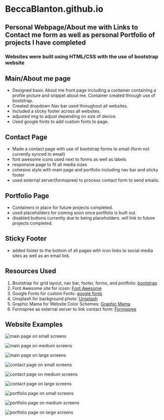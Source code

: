 # BeccaBlanton.github.io

## Personal Webpage/About me with Links to Contact me form as well as personal Portfolio of projects I have completed

### Websites were built using HTML/CSS with the use of bootstrap website

## Main/About me page

* Designed basic About me front page including a container containing a profile picture and snippet about me. Container created through use of bootstrap.
* Created dropdown Nav bar used throughout all websites.
* Included a sticky footer across all websites.
* adjusted img to adjust depending on size of device.
* Used google fonts to add custom fonts to page.

## Contact Page

* Made a contact page with use of bootstrap forms to email (form not currently synced to email)
* font awesome icons used next to forms as well as labels
* responsive page to fit all media sizes
* cohesive style with main page and portfolio including nav bar and sticky footer
* used external server(formspree) to process contact form to send emails.

## Portfolio Page

* Containers in place for future projects completed.
* used placeholders for coming soon once portfolio is built out.
* disabled buttons currently due to being placeholders. will link to future projects completed.

## Sticky Footer

* added footer to the bottom of all pages with icon links to social media sites as well as an email link.

## Resources Used

1. Bootstrap for grid layout, nav bar, footer, forms, and portfolio: [bootstrap](https://getbootstrap.com/)
1. Font Awesome site for icosn: [Font Awesome](https://fontawesome.com/)
1. Google Fonts for custom Fonts: [google fonts](fonts.google.com)
1. Unsplash for background photo: [Unsplash](unsplash.com)
1. Graphic Mama for Website Color Schemes: [Graphic Mama](https://graphicmama.com/blog/website-color-schemes/)
1. Formspree as external server to link contact form: [Formspree](https://formspree.io/)

## Website Examples

![main page on small screens](exampleimages/index.html_sm.png)

![main page on medium screens](exampleimages/index.html_med.png)

![main page on large screens](exampleimages/index.html_lg.png)

![contact page on small screens](exampleimages/contact.html_sm.png)

![contact page on medium screens](exampleimages/contact.html_med.png)

![contact page on large screens](exampleimages/contact.html_lg.png)

![portfolio page on small screens](exampleimages/portfolio.html_sm.png)

![portfolio page on medium screens](exampleimages/portfolio.html_med.png)

![portfolio page on large screens](exampleimages/portfolio.html_lg.png)
